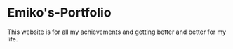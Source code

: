 # Emiko's-Portfolio
This website is for all my achievements and getting better and better for my life.
